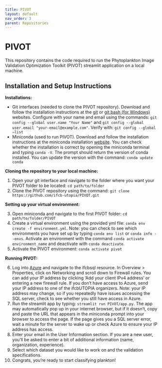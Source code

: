 ```yaml
---
title: PIVOT
layout: default
nav_order: 3
parent: Repositories
---
```


# PIVOT

This repository contains the code required to run the Phytoplankton Image Validation Optimization Toolkit (PIVOT) streamlit application on a local machine.  

## Installation and Setup Instructions

__Installations:__

- Git interfaces (needed to clone the PIVOT repository). Download and follow the installation instructions at the [git](https://git-scm.com/downloads) or [git bash (for Windows)](https://gitforwindows.org/) websites. Configure with your name and email using the commands: `git config --global user.name "Your Name"` and `git config --global user.email "your-email@example.com"`. Verify with: `git config --global –list`
- Miniconda (used to run PIVOT). Download and follow the installation instructions at the miniconda installation [website](https://docs.anaconda.com/miniconda/install/). You can check whether the installation is correct by opening the miniconda terminal and typing `conda -V`. The prompt should return the version of conda installed. You can update the version with the command: `conda update conda`

__Cloning the repository to your local machine:__  

1.	Open your git interface and navigate to the folder where you want your PIVOT folder to be located: `cd path/to/folder`
2.	Clone the PIVOT repository using the command: `git clone https://github.com/ifcb-utopia/PIVOT.git`   

__Setting up your virtual environment:__  

3. Open miniconda and navigate to the first PIVOT folder: `cd path/to/folder/PIVOT`
4.	Create a virtual environment using the provided yml file: `conda env create -f environment.yml`. Note: you can check to see which environments you have set up by typing `conda env list` or `conda info --envs`. Activate an environment with the command `conda activate environment_name` and deactivate with `conda deactivate`. 
5.	Activate the PIVOT environment: `conda activate pivot`  

__Running PIVOT:__  

6.	Log into [Azure](https://portal.azure.com/#home) and navigate to the ifcbsql resource. In Overview > Properties, click on Networking and scroll down to Firewall rules. You can add your IP address by clicking ‘Add your client IPv4 address’ or entering a new firewall rule. If you don’t have access to Azure, send your IP address to one of the ifcbUTOPIA organizers. Note: your IP address may change, so if you repeatedly have issues accessing the SQL server, check to see whether you still have access in Azure.  
7.	Run the streamlit app by typing: `streamlit run PIVOT/app.py`. The app may automatically pop up in your internet browser, but if it doesn’t, copy and paste the URL that appears in the miniconda prompt into your browser to access the page. If the page gives you a SQL server error, wait a minute for the server to wake up or check Azure to ensure your IP address has access. 
8.	Enter your email in the User Information section. If you are a new user, you’ll be asked to enter a bit of additional information (name, organization, experience).
9.	Select which dataset you would like to work on and the validation specifications.
10.	Congrats, you’re ready to start classifying plankton!
